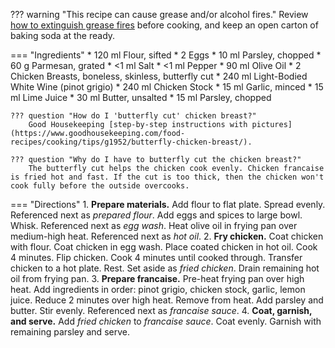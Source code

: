 ??? warning "This recipe can cause grease and/or alcohol fires."
    Review [how to extinguish grease fires](https://www.wikihow.com/Put-out-a-Grease-Fire#Snuffing-out-the-Fire_sub) before cooking, and keep an open carton of baking soda at the ready.

=== "Ingredients"
    * 120 ml Flour, sifted
    * 2 Eggs
    * 10 ml Parsley, chopped
    * 60 g Parmesan, grated
    * <1 ml Salt
    * <1 ml Pepper
    * 90 ml Olive Oil
    * 2 Chicken Breasts, boneless, skinless, butterfly cut
    * 240 ml Light-Bodied White Wine (pinot grigio)
    * 240 ml Chicken Stock
    * 15 ml Garlic, minced
    * 15 ml Lime Juice
    * 30 ml Butter, unsalted
    * 15 ml Parsley, chopped

    ??? question "How do I 'butterfly cut' chicken breast?"
        Good Housekeeping [step-by-step instructions with pictures](https://www.goodhousekeeping.com/food-recipes/cooking/tips/g1952/butterfly-chicken-breast/).

    ??? question "Why do I have to butterfly cut the chicken breast?"
        The butterfly cut helps the chicken cook evenly. Chicken francaise is fried hot and fast. If the cut is too thick, then the chicken won't cook fully before the outside overcooks.

=== "Directions"
    1. **Prepare materials.** Add flour to flat plate. Spread evenly. Referenced next as *prepared flour*. Add eggs and spices to large bowl. Whisk. Referenced next as *egg wash*. Heat olive oil in frying pan over medium-high heat. Referenced next as *hot oil*.
    2. **Fry chicken.** Coat chicken with flour. Coat chicken in egg wash. Place coated chicken in hot oil. Cook 4 minutes. Flip chicken. Cook 4 minutes until cooked through. Transfer chicken to a hot plate. Rest. Set aside as *fried chicken*. Drain remaining hot oil from frying pan.
    3. **Prepare francaise.** Pre-heat frying pan over high heat. Add ingredients in order: pinot grigio, chicken stock, garlic, lemon juice. Reduce 2 minutes over high heat. Remove from heat. Add parsley and butter. Stir evenly. Referenced next as *francaise sauce*.
    4. **Coat, garnish, and serve.** Add *fried chicken* to *francaise sauce*. Coat evenly. Garnish with remaining parsley and serve.

[^1]:
     Mielle, Joel. ["The Best Chicken Francaise Recipe."](http://www.recipe30.com/chicken-francaise.html/) *Recipe 30.* 21 October 2015. Accessed 2020.
[^2]: Walter, Elise.
